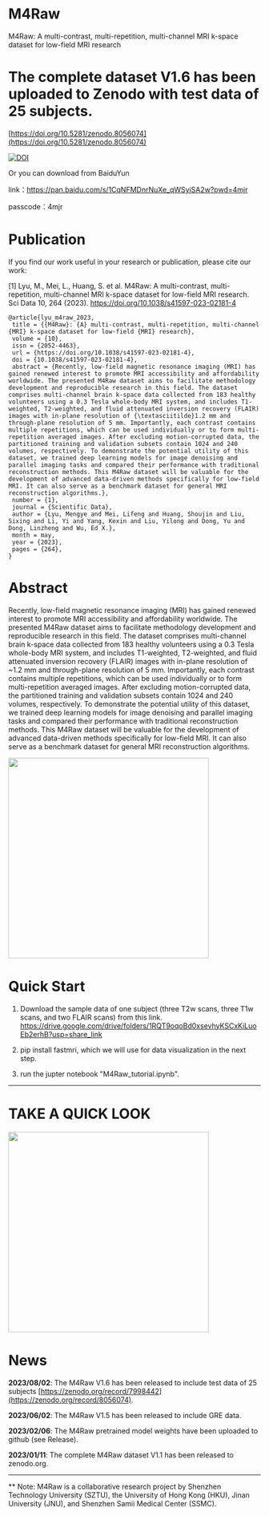 # M4Raw
M4Raw: A multi-contrast, multi-repetition, multi-channel MRI k-space dataset for low-field MRI research

# The complete dataset V1.6 has been uploaded to Zenodo with test data of 25 subjects.
[https://doi.org/10.5281/zenodo.8056074](https://doi.org/10.5281/zenodo.8056074)

[![DOI](https://zenodo.org/badge/DOI/10.5281/zenodo.8056074.svg)](https://doi.org/10.5281/zenodo.8056074)

Or you can download from BaiduYun

link：https://pan.baidu.com/s/1CqNFMDnrNuXe_qWSyiSA2w?pwd=4mjr 

passcode：4mjr 

# Publication
If you find our work useful in your research or publication, please cite our work:

[1] Lyu, M., Mei, L., Huang, S. et al. M4Raw: A multi-contrast, multi-repetition, multi-channel MRI k-space dataset for low-field MRI research. Sci Data 10, 264 (2023). https://doi.org/10.1038/s41597-023-02181-4
```
@article{lyu_m4raw_2023,
 title = {{M4Raw}: {A} multi-contrast, multi-repetition, multi-channel {MRI} k-space dataset for low-field {MRI} research},
 volume = {10},
 issn = {2052-4463},
 url = {https://doi.org/10.1038/s41597-023-02181-4},
 doi = {10.1038/s41597-023-02181-4},
 abstract = {Recently, low-field magnetic resonance imaging (MRI) has gained renewed interest to promote MRI accessibility and affordability worldwide. The presented M4Raw dataset aims to facilitate methodology development and reproducible research in this field. The dataset comprises multi-channel brain k-space data collected from 183 healthy volunteers using a 0.3 Tesla whole-body MRI system, and includes T1-weighted, T2-weighted, and fluid attenuated inversion recovery (FLAIR) images with in-plane resolution of {\textasciitilde}1.2 mm and through-plane resolution of 5 mm. Importantly, each contrast contains multiple repetitions, which can be used individually or to form multi-repetition averaged images. After excluding motion-corrupted data, the partitioned training and validation subsets contain 1024 and 240 volumes, respectively. To demonstrate the potential utility of this dataset, we trained deep learning models for image denoising and parallel imaging tasks and compared their performance with traditional reconstruction methods. This M4Raw dataset will be valuable for the development of advanced data-driven methods specifically for low-field MRI. It can also serve as a benchmark dataset for general MRI reconstruction algorithms.},
 number = {1},
 journal = {Scientific Data},
 author = {Lyu, Mengye and Mei, Lifeng and Huang, Shoujin and Liu, Sixing and Li, Yi and Yang, Kexin and Liu, Yilong and Dong, Yu and Dong, Linzheng and Wu, Ed X.},
 month = may,
 year = {2023},
 pages = {264},
}
```
# Abstract
Recently, low-field magnetic resonance imaging (MRI) has gained renewed interest to promote MRI accessibility and affordability worldwide. The presented M4Raw dataset aims to facilitate methodology development and reproducible research in this field. The dataset comprises multi-channel brain k-space data collected from 183 healthy volunteers using a 0.3 Tesla whole-body MRI system, and includes T1-weighted, T2-weighted, and fluid attenuated inversion recovery (FLAIR) images with in-plane resolution of ~1.2 mm and through-plane resolution of 5 mm. Importantly, each contrast contains multiple repetitions, which can be used individually or to form multi-repetition averaged images. After excluding motion-corrupted data, the partitioned training and validation subsets contain 1024 and 240 volumes, respectively. To demonstrate the potential utility of this dataset, we trained deep learning models for image denoising and parallel imaging tasks and compared their performance with traditional reconstruction methods. This M4Raw dataset will be valuable for the development of advanced data-driven methods specifically for low-field MRI. It can also serve as a benchmark dataset for general MRI reconstruction algorithms.

<img src="https://user-images.githubusercontent.com/10205514/218274571-a69e84ef-6b02-46fc-9457-68b0cda0d96b.png" height="400" />

# Quick Start
1. Download the sample data of one subject (three T2w scans, three T1w scans, and two FLAIR scans) from this link.
https://drive.google.com/drive/folders/1RQT9oqoBd0xsevhyKSCxKiLuoEb2erhB?usp=share_link

2. pip install fastmri, which we will use for data visualization in the next step.

3. run the jupter notebook "M4Raw_tutorial.ipynb".


_________________

# TAKE A QUICK LOOK
<img src="https://user-images.githubusercontent.com/10205514/211978406-a4fc010e-b3f9-4d65-bf97-ec2abc8db725.png" height="400" />


# News
**2023/08/02**: The M4Raw V1.6 has been released to include test data of 25 subjects [https://zenodo.org/record/7998442](https://zenodo.org/record/8056074).

**2023/06/02**: The M4Raw V1.5 has been released to include GRE data.

**2023/02/06**: The M4Raw pretrained model weights have been uploaded to github (see Release).

**2023/01/11**: The complete M4Raw dataset V1.1 has been released to zenodo.org.

_________________

** Note: M4Raw is a collaborative research project by Shenzhen Technology University (SZTU), the University of Hong Kong (HKU), Jinan University (JNU), and Shenzhen Samii Medical Center (SSMC).
